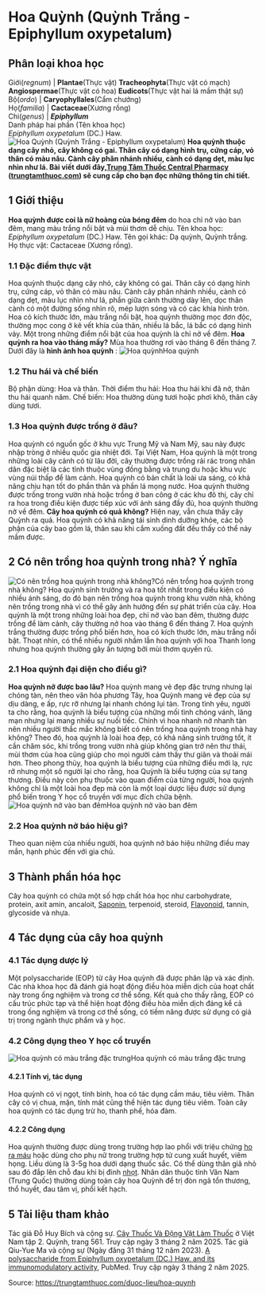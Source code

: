 # Hoa Quỳnh (Quỳnh Trắng - Epiphyllum oxypetalum)

Phân loại khoa học  
---  
Giới(_regnum_) |  **Plantae**(Thực vật) **Tracheophyta**(Thực vật có mạch) **Angiospermae**(Thực vật có hoa) **Eudicots**(Thực vật hai lá mầm thật sự)  
Bộ(_ordo_) | **Caryophyllales**(Cẩm chướng)  
Họ(_familia_) | **Cactaceae**(Xương rồng)  
Chi(_genus_) | **_Epiphyllum_**  
Danh pháp hai phần (Tên khoa học)  
_Epiphyllum oxypetalum_ (DC.) Haw.  
![Hoa Quỳnh \(Quỳnh Trắng - Epiphyllum oxypetalum\)](https://trungtamthuoc.com/images/others/hoa-quynh-6122.jpg)
**Hoa quỳnh thuộc dạng cây nhỏ, cây không có gai. Thân cây có dạng hình trụ, cứng cáp, vỏ thân có màu nâu. Cành cây phân nhánh nhiều, cành có dạng dẹt, màu lục nhìn như lá. Bài viết dưới đây,[Trung Tâm Thuốc Central Pharmacy](https://trungtamthuoc.com/ "Trung Tâm Thuốc Central Pharmacy") ([trungtamthuoc.com](https://trungtamthuoc.com/ "trungtamthuoc.com")) sẽ cung cấp cho bạn đọc những thông tin chi tiết.**
##  1 Giới thiệu
**Hoa quỳnh được coi là nữ hoàng của bóng đêm** do hoa chỉ nở vào ban đêm, mang màu trắng nổi bật và mùi thơm dễ chịu.
Tên khoa học: _Epiphyllum oxypetalum_ (DC.) Haw.
Tên gọi khác: Dạ quỳnh, Quỳnh trắng.
Họ thực vật: Cactaceae (Xương rồng).
### 1.1 Đặc điểm thực vật
Hoa quỳnh thuộc dạng cây nhỏ, cây không có gai. Thân cây có dạng hình trụ, cứng cáp, vỏ thân có màu nâu.
Cành cây phân nhánh nhiều, cành có dạng dẹt, màu lục nhìn như lá, phần giữa cành thường dày lên, dọc thân cành có một đường sống nhìn rõ, mép lượn sóng và có các khía hình tròn.
Hoa có kích thước lớn, màu trắng nổi bật, hoa quỳnh thường mọc đơn độc, thường mọc cong ở kẽ vết khía của thân, nhiều lá bắc, lá bắc có dạng hình vảy. Một trong những điểm nổi bật của hoa quỳnh là chỉ nở về đêm.
**Hoa quỳnh ra hoa vào tháng mấy?** Mùa hoa thường rơi vào tháng 6 đến tháng 7.
Dưới đây là **hình ảnh hoa quỳnh** :
![Hoa quỳnh](https://trungtamthuoc.com/images/item/hoa-quynh-0.jpg)Hoa quỳnh
### 1.2 Thu hái và chế biến
Bộ phận dùng: Hoa và thân.
Thời điểm thu hái: Hoa thu hái khi đã nở, thân thu hái quanh năm.
Chế biến: Hoa thường dùng tươi hoặc phơi khô, thân cây dùng tươi.
### 1.3 Hoa quỳnh được trồng ở đâu?
Hoa quỳnh có nguồn gốc ở khu vực Trung Mỹ và Nam Mỹ, sau này được nhập tròng ở nhiều quốc gia nhiệt đới.
Tại Việt Nam, Hoa quỳnh là một trong những loài cây cảnh có từ lâu đời, cây thường được trồng rải rác trong nhân dân đặc biệt là các tỉnh thuộc vùng đồng bằng và trung du hoặc khu vực vùng núi thấp để làm cảnh.
Hoa quỳnh có bản chất là loài ưa sáng, có khả năng chịu hạn tốt do phần thân và phần lá mọng nước.
Hoa quỳnh thường được trồng trong vườn nhà hoặc trồng ở ban công ở các khu đô thị, cây chỉ ra hoa trong điều kiện được tiếp xúc với ánh sáng đầy đủ, hoa quỳnh thường nở về đêm.
**Cây hoa quỳnh có quả không?** Hiện nay, vẫn chưa thấy cây Quỳnh ra quả.
Hoa quỳnh có khả năng tái sinh dinh dưỡng khỏe, các bộ phận của cây bao gồm lá, thân sau khi cắm xuống đất đều thấy có thể nảy mầm được.
##  2 Có nên trồng hoa quỳnh trong nhà? Ý nghĩa
![Có nên trồng hoa quỳnh trong nhà không?](https://trungtamthuoc.com/images/item/hoa-quynh-1.jpg)Có nên trồng hoa quỳnh trong nhà không?
Hoa quỳnh sinh trưởng và ra hoa tốt nhất trong điều kiện có nhiều ánh sáng, do đó bạn nên trồng hoa quỳnh trong khu vườn nhà, không nên trồng trong nhà vì có thể gây ảnh hưởng đến sự phát triển của cây.
Hoa quỳnh là một trong những loài hoa đẹp, chỉ nở vào ban đêm, thường được trồng để làm cảnh, cây thường nở hoa vào tháng 6 đến tháng 7.
Hoa quỳnh trắng thường được trồng phổ biến hơn, hoa có kích thước lớn, màu trắng nổi bật. Thoạt nhìn, có thể nhiều người nhầm lẫn hoa quỳnh với hoa Thanh long nhưng hoa quỳnh thường gây ấn tượng bởi mùi thơm quyến rũ.
### 2.1 Hoa quỳnh đại diện cho điều gì?
**Hoa quỳnh nở được bao lâu?** Hoa quỳnh mang vẻ đẹp đặc trưng nhưng lại chóng tàn, nên theo văn hóa phương Tây, hoa Quỳnh mang vẻ đẹp của sự dịu dàng, e ấp, rực rỡ nhưng lại nhanh chóng lụi tàn. Trong tình yêu, người ta cho rằng, hoa quỳnh là biểu tượng của những mối tình chóng vánh, lãng mạn nhưng lại mang nhiều sự nuối tiếc.
Chính vì hoa nhanh nở nhanh tàn nên nhiều người thắc mắc không biết có nên trồng hoa quỳnh trong nhà hay không? Theo đó, hoa quỳnh là loài hoa đẹp, có khả năng sinh trưởng tốt, ít cần chăm sóc, khi trồng trong vườn nhà giúp không gian trở nên thư thái, mùi thơm của hoa cũng giúp cho mọi người cảm thấy thư giãn và thoải mái hơn. Theo phong thủy, hoa quỳnh là biểu tượng của những điều mới lạ, rực rỡ nhưng một số người lại cho rằng, hoa Quỳnh là biểu tượng của sự tang thương. Điều này còn phụ thuộc vào quan điểm của từng người, hoa quỳnh không chỉ là một loài hoa đẹp mà còn là một loại dược liệu được sử dụng phổ biến trong Y học cổ truyền với mục đích chữa bệnh.
![Hoa quỳnh nở vào ban đêm](https://trungtamthuoc.com/images/item/hoa-quynh-2.jpg)Hoa quỳnh nở vào ban đêm
### 2.2 Hoa quỳnh nở báo hiệu gì?
Theo quan niệm của nhiều người, hoa quỳnh nở báo hiệu những điều may mắn, hạnh phúc đến với gia chủ.
##  3 Thành phần hóa học
Cây hoa quỳnh có chứa một số hợp chất hóa học như carbohydrate, protein, axit amin, ancaloit, [Saponin](https://trungtamthuoc.com/hoat-chat/saponin "Saponin"), terpenoid, steroid, [Flavonoid](https://trungtamthuoc.com/hoat-chat/flavonoid "Flavonoid"), tannin, glycoside và nhựa.
##  4 Tác dụng của cây hoa quỳnh
### 4.1 Tác dụng dược lý
Một polysaccharide (EOP) từ cây Hoa quỳnh đã được phân lập và xác định. Các nhà khoa học đã đánh giá hoạt động điều hòa miễn dịch của hoạt chất này trong ống nghiệm và trong cơ thể sống. Kết quả cho thấy rằng, EOP có cấu trúc phức tạp và thể hiện hoạt động điều hòa miễn dịch đáng kể cả trong ống nghiệm và trong cơ thể sống, có tiềm năng được sử dụng có giá trị trong ngành thực phẩm và y học.
### 4.2 Công dụng theo Y học cổ truyền
![Hoa quỳnh có màu trắng đặc trưng](https://trungtamthuoc.com/images/item/hoa-quynh-3.jpg)Hoa quỳnh có màu trắng đặc trưng
#### 4.2.1 Tính vị, tác dụng
Hoa quỳnh có vị ngọt, tính bình, hoa có tác dụng cầm máu, tiêu viêm.
Thân cây có vị chua, mặn, tính mát cũng thể hiện tác dụng tiêu viêm.
Toàn cây hoa quỳnh có tác dụng trừ ho, thanh phế, hóa đàm.
#### 4.2.2 Công dụng
Hoa quỳnh thường được dùng trong trường hợp lao phổi với triệu chứng [ho ra máu](https://trungtamthuoc.com/bai-viet/ho-ra-mau "ho ra máu") hoặc dùng cho phụ nữ trong trường hợp tử cung xuất huyết, viêm họng.
Liều dùng là 3-5g hoa dưới dạng thuốc sắc.
Có thể dùng thân giã nhỏ sau đó đắp lên chỗ đau khi bị đinh [nhọt](https://trungtamthuoc.com/bai-viet/nhot "nhọt").
Nhân dân thuộc tỉnh Vân Nam (Trung Quốc) thường dùng toàn cây hoa Quỳnh để trị đòn ngã tổn thương, thổ huyết, đau tâm vị, phổi kết hạch.
##  5 Tài liệu tham khảo
Tác giả Đỗ Huy Bích và cộng sự. [Cây Thuốc Và Động Vật Làm Thuốc](https://trungtamthuoc.com/bai-viet/doc-online-va-tai-mien-phi-pdf-sach-cay-thuoc-va-dong-vat-lam-thuoc-o-viet-nam "Cây Thuốc Và Động Vật Làm Thuốc") ở Việt Nam tập 2. Quỳnh, trang 561. Truy cập ngày 3 tháng 2 năm 2025.
Tác giả Qiu-Yue Ma và cộng sự (Ngày đăng 31 tháng 12 năm 2023). [A polysaccharide from Epiphyllum oxypetalum (DC.) Haw. and its immunomodulatory activity](https://pubmed.ncbi.nlm.nih.gov/37683740/), PubMed. Truy cập ngày 3 tháng 2 năm 2025.


Source: https://trungtamthuoc.com/duoc-lieu/hoa-quynh
